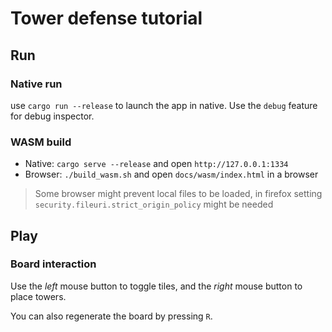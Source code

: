 # Tower defense tutorial


## Run

### Native run

use `cargo run --release` to launch the app in native. Use the `debug` feature for debug inspector.

### WASM build

* Native: `cargo serve --release` and open `http://127.0.0.1:1334`
* Browser: `./build_wasm.sh` and open `docs/wasm/index.html` in a browser

> Some browser might prevent local files to be loaded, in firefox setting `security.fileuri.strict_origin_policy` might be needed

## Play

### Board interaction

Use the *left* mouse button to toggle tiles, and the *right* mouse button to place towers.

You can also regenerate the board by pressing `R`.
